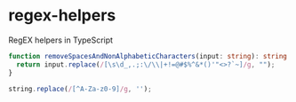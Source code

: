 # regex-helpers
RegEX helpers in TypeScript

```ts
function removeSpacesAndNonAlphabeticCharacters(input: string): string {
  return input.replace(/[\s\d_,.;:\/\\|+!=@#$%^&*()'"<>?`~]/g, "");
}

```

```js
string.replace(/[^A-Za-z0-9]/g, '');
```
